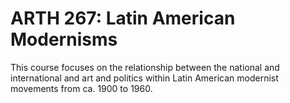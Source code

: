 # ARTH 267: Latin American Modernisms

This course focuses on the relationship between the national and international and art and politics within Latin American modernist movements from ca. 1900 to 1960.